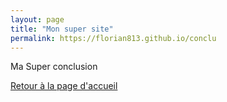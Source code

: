 ```yaml
---
layout: page
title: "Mon super site"
permalink: https://florian813.github.io/conclu
---
```

<p>Ma Super conclusion</p>

<a href="index.md">Retour à la page d'accueil</a>